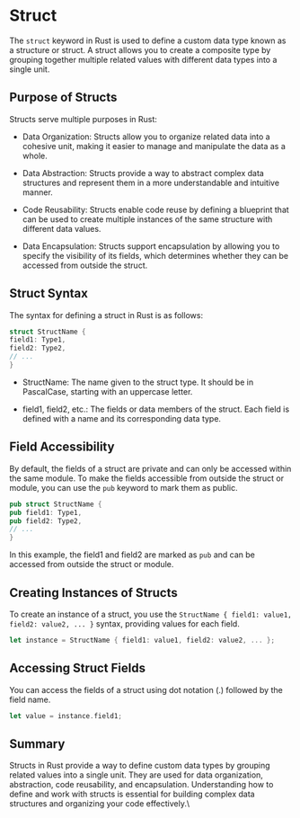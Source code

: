 # Struct

The `struct` keyword in Rust is used to define a custom data type known as a structure or struct. A struct allows you to create a composite type by grouping together multiple related values with different data types into a single unit.

## Purpose of Structs

Structs serve multiple purposes in Rust:

- Data Organization: Structs allow you to organize related data into a cohesive unit, making it easier to manage and manipulate the data as a whole.

- Data Abstraction: Structs provide a way to abstract complex data structures and represent them in a more understandable and intuitive manner.

- Code Reusability: Structs enable code reuse by defining a blueprint that can be used to create multiple instances of the same structure with different data values.

- Data Encapsulation: Structs support encapsulation by allowing you to specify the visibility of its fields, which determines whether they can be accessed from outside the struct.

## Struct Syntax

The syntax for defining a struct in Rust is as follows:

```rust
struct StructName {
field1: Type1,
field2: Type2,
// ...
}
```


- StructName: The name given to the struct type. It should be in PascalCase, starting with an uppercase letter.

- field1, field2, etc.: The fields or data members of the struct. Each field is defined with a name and its corresponding data type.

## Field Accessibility

By default, the fields of a struct are private and can only be accessed within the same module. To make the fields accessible from outside the struct or module, you can use the `pub` keyword to mark them as public.


```rust
pub struct StructName {
pub field1: Type1,
pub field2: Type2,
// ...
}
```

In this example, the field1 and field2 are marked as `pub` and can be accessed from outside the struct or module.

## Creating Instances of Structs

To create an instance of a struct, you use the `StructName { field1: value1, field2: value2, ... }` syntax, providing values for each field.

```rust
let instance = StructName { field1: value1, field2: value2, ... };
```

## Accessing Struct Fields

You can access the fields of a struct using dot notation (.) followed by the field name.

```rust
let value = instance.field1;
```

## Summary

Structs in Rust provide a way to define custom data types by grouping related values into a single unit. They are used for data organization, abstraction, code reusability, and encapsulation. Understanding how to define and work with structs is essential for building complex data structures and organizing your code effectively.\


